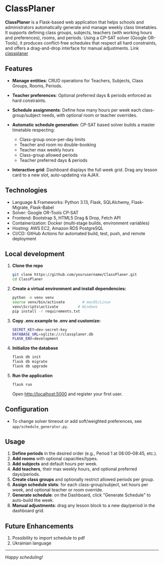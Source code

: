 # ClassPlaner

**ClassPlaner** is a Flask-based web application that helps schools and administrators automatically generate and manage weekly class timetables. It supports defining class groups, subjects, teachers (with working hours and preferences), rooms, and periods. Using a CP-SAT solver (Google OR-Tools), it produces conflict-free schedules that respect all hard constraints, and offers a drag-and-drop interface for manual adjustments. 
Link [classplaner](https://classplaner.online/)

## Features

* **Manage entities**: CRUD operations for Teachers, Subjects, Class Groups, Rooms, Periods.
* **Teacher preferences**: Optional preferred days & periods enforced as hard constraints.
* **Schedule assignments**: Define how many hours per week each class-group/subject needs, with optional room or teacher overrides.
* **Automatic schedule generation**: CP-SAT based solver builds a master timetable respecting:

  * Class-group once-per-day limits
  * Teacher and room no double-booking
  * Teacher max weekly hours
  * Class-group allowed periods
  * Teacher preferred days & periods
* **Interactive grid**: Dashboard displays the full week grid. Drag any lesson card to a new slot, auto-updating via AJAX.

## Technologies

* Language & Frameworks: Python 3.13, Flask, SQLAlchemy, Flask-Migrate, Flask-Babel
* Solver: Google OR-Tools CP‑SAT
* Frontend: Bootstrap 5, HTML5 Drag & Drop, Fetch API
* Containerization: Docker (multi‑stage builds, environment variables)
* Hosting: AWS EC2, Amazon RDS PostgreSQL
* CI/CD: GitHub Actions for automated build, test, push, and remote deployment

## Local development

1. **Clone the repo**

   ```bash
   git clone https://github.com/yourusername/ClassPlaner.git
   cd ClassPlaner
   ```

2. **Create a virtual environment and install dependencies:**

   ```bash
   python -m venv venv
   source venv/bin/activate        # macOS/Linux
   venv\Scripts\activate         # Windows
   pip install -r requirements.txt
   ```
3. **Copy .env.example to .env and customize:**

   ```bash
   SECRET_KEY=dev-secret-key
   DATABASE_URL=sqlite:///classplaner.db
   FLASK_ENV=development
   ```

4. **Initialize the database**

   ```bash
   flask db init
   flask db migrate
   flask db upgrade
   ```

5. **Run the application**

   ```bash
   flask run
   ```

   Open [http://localhost:5000](http://localhost:5000) and register your first user.

## Configuration

* To change solver timeout or add soft/weighted preferences, see `app/schedule_generator.py`.

## Usage

1. **Define periods** in the desired order (e.g., Period 1 at 08:00–08:45, etc.).
2. **Add rooms** with optional capacities/types.
3. **Add subjects** and default hours per week.
4. **Add teachers**, their max weekly hours, and optional preferred days/periods.
5. **Create class groups** and optionally restrict allowed periods per group.
6. **Assign schedule slots**: for each class-group/subject, set hours per week, and optional teacher or room override.
7. **Generate schedule**: on the Dashboard, click "Generate Schedule" to auto-build the week.
8. **Manual adjustments**: drag any lesson block to a new day/period in the dashboard grid.

## Future Enhancements
1. Possibility to import schedule to pdf
2. Ukrainian language

---

*Happy scheduling!*
